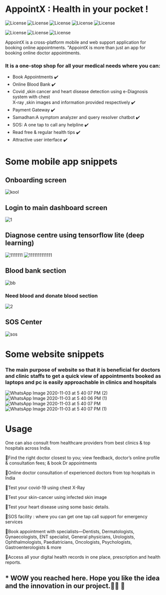 # AppointX : Health in your pocket !
![License](https://img.shields.io/badge/Tensorflow-DL-orange)
![License](https://img.shields.io/badge/Flutter-frontend-blue)
![License](https://img.shields.io/badge/JS-website-brown)
![License](https://img.shields.io/badge/HTML-website-sky)
![License](https://img.shields.io/badge/Firebase-backend-yellow)

![License](https://www.vectorlogo.zone/logos/tensorflow/tensorflow-ar21.svg) ![License](https://www.vectorlogo.zone/logos/firebase/firebase-ar21.svg)  ![License](https://www.vectorlogo.zone/logos/flutterio/flutterio-ar21.svg)




AppointX is a cross-platform mobile and web support application for booking online appointments. "AppointX is more than just an app for booking online doctor appointments.
### It is a one-stop shop for all your medical needs where you can:

* Book Appointments ✔️
* Online Blood Bank ✔️
* Covid ,skin cancer and heart disease detection using e-Diagnosis system with chest  
   X-ray ,skin images and information provided respectively ✔️
* Payment Gateway ✔️
* Samadhan:A symptom analyzer and query resolver chatbot ✔️
* SOS: A one tap to call any helpline ✔️
* Read free & regular health tips ✔️
* Attractive user interface ✔️


# Some mobile app snippets

##   Onboarding screen
![kool](https://user-images.githubusercontent.com/61155876/97985937-f7218580-1dfe-11eb-84d5-0d78f372235f.JPG)

##   Login to main dashboard screen
![1](https://user-images.githubusercontent.com/72252351/97773407-80be2280-1b75-11eb-8523-cb326ea79edf.JPG)

## Diagnose centre using tensorflow lite (deep learning)
![1111111](https://user-images.githubusercontent.com/61155876/97988778-84ff6f80-1e03-11eb-9c35-108d13955652.JPG)
![1111111111111](https://user-images.githubusercontent.com/61155876/97988780-86309c80-1e03-11eb-9907-6ae368eedf3f.JPG)

##  Blood bank section
![bb](https://user-images.githubusercontent.com/61155876/97985427-41563700-1dfe-11eb-99b9-1463fcb72763.JPG)

###   Need blood and donate blood  section
![2](https://user-images.githubusercontent.com/72252351/97773492-283b5500-1b76-11eb-9f1a-1a4f0a16b947.JPG)

## SOS Center
![sos](https://user-images.githubusercontent.com/61155876/97987416-423c9800-1e01-11eb-960d-6a9856d34f44.JPG)



# Some website snippets
### The main purpose of website so that it is beneficial for doctors and clinic staffs to get a quick view of appointments booked as laptops and pc is easily approachable in clinics and hospitals

![WhatsApp Image 2020-11-03 at 5 40 07 PM (2)](https://user-images.githubusercontent.com/61155876/97984625-04d60b80-1dfd-11eb-9489-3039419e49ee.jpeg)
![WhatsApp Image 2020-11-03 at 5 40 06 PM (1)](https://user-images.githubusercontent.com/61155876/97984636-07386580-1dfd-11eb-90e7-8f949f43b331.jpeg)
![WhatsApp Image 2020-11-03 at 5 40 07 PM](https://user-images.githubusercontent.com/61155876/97984617-01db1b00-1dfd-11eb-8c47-b2c97cfce73d.jpeg)
![WhatsApp Image 2020-11-03 at 5 40 07 PM (1)](https://user-images.githubusercontent.com/61155876/97984619-03a4de80-1dfd-11eb-8642-ad2d91e5be78.jpeg)





# Usage

One can also consult from healthcare providers from best clinics & top hospitals across India.

🔅Find the right doctor closest to you; view feedback, doctor’s online profile & consultation fees; & book Dr appointments

🔅Online doctor consultation of experienced doctors from top hospitals in India

🔅Test your covid-19 using chest X-Ray

🔅Test your skin-cancer using infected skin image

🔅Test your heart disease using some basic details.

🔅SOS facility : where you can get one tap call support for emergency services

🔅Book appointment with specialists—Dentists, Dermatologists, Gynaecologists, ENT specialist, General physicians, Urologists, Ophthalmologists, Paediatricians, Oncologists, Psychologists, Gastroenterologists & more

🔅Access all your digital health records in one place, prescription and health reports.

## * WOW you reached here. Hope you like the idea and the innovation in our project.💯🎊 🎉
